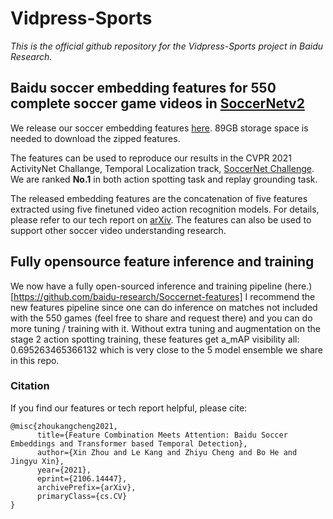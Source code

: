 # Vidpress-Sports

*This is the official github repository for the Vidpress-Sports project in Baidu Research.*


## Baidu soccer embedding features for 550 complete soccer game videos in [SoccerNetv2](https://soccer-net.org/) 

We release our soccer embedding features [here](https://sports-multimodal-datasets.s3.amazonaws.com/Baidu_soccer_embeddings.zip). 89GB storage space is needed to download the zipped features.

The features can be used to reproduce our results in the CVPR 2021 ActivityNet Challange, Temporal Localization track, [SoccerNet Challenge](https://eval.ai/web/challenges/challenge-page/761/overview). We are ranked **No.1** in both action spotting task and replay grounding task.

The released embedding features are the concatenation of five features extracted using five finetuned video action recognition models. For details, please refer to our tech report on [arXiv](https://arxiv.org/pdf/2106.14447.pdf). The features can also be used to support other soccer video understanding research.

## Fully opensource feature inference and training

We now have a fully open-sourced inference and training pipeline (here.)[https://github.com/baidu-research/Soccernet-features] I recommend the new features pipeline since one can do inference on matches not included with the 550 games (feel free to share and request there) and you can do more tuning / training with it. Without extra tuning and augmentation on the stage 2 action spotting training, these features get a_mAP visibility all: 0.695263465366132 which is very close to the 5 model ensemble we share in this repo.

### Citation
If you find our features or tech report helpful, please cite:

```
@misc{zhoukangcheng2021,
      title={Feature Combination Meets Attention: Baidu Soccer Embeddings and Transformer based Temporal Detection}, 
      author={Xin Zhou and Le Kang and Zhiyu Cheng and Bo He and Jingyu Xin},
      year={2021},
      eprint={2106.14447},
      archivePrefix={arXiv},
      primaryClass={cs.CV}
}
```
